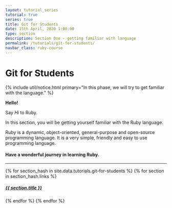 ```yaml
---
layout: tutorial_series
tutorial: true
series: true
title: Git for Students
date: 15th April, 2020 1:00:00
type: section
description: Section One - getting familiar with language
permalink: /tutorials/git-for-students/
navbar_class: ruby-course
---
```


# Git for Students

{% include util/notice.html
    primary="In this phase, we will try to get familiar with the language."
%}

__Hello!__

Say _Hi_ to Ruby.

In this section, you will be getting yourself familiar with the Ruby language.

Ruby is a dynamic, object-oriented, general-purpose and open-source programming language. It is a very
simple, friendly and easy to use programming language.

#### Have a wonderful journey in learning Ruby.

<div class="section-index">
  <hr class="panel-line">

  {% for section_hash in site.data.tutorials.git-for-students %}
    {% for section in section_hash.links %}
      <div class="entry">
        <h5>
          <a href="/{{ site.baseurl }}{{ section.url }}">{{ section.title }}</a>
        </h5>
      </div>
    {% endfor %}
  {% endfor %}
</div>
